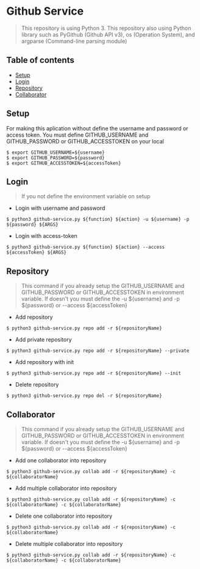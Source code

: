 # Github Service

> This repository is using Python 3. This repository also using Python library such as PyGithub (Github API v3), os (Operation System), and argparse (Command-line parsing module)

## Table of contents ##
- [Setup](#setup)
- [Login](#login)
- [Repository](#repository)
- [Collaborator](#collaborator)

## Setup
For making this aplication without define the username and password or access token. You must define GITHUB_USERNAME and GITHUB_PASSWORD or GITHUB_ACCESSTOKEN on your local

```
$ export GITHUB_USERNAME=${username}
$ export GITHUB_PASSWORD=${password}
$ export GITHUB_ACCESSTOKEN=${accessToken}
```

## Login
> If you not define the environment variable on setup

- Login with username and password
```
$ python3 github-service.py ${function} ${action} -u ${username} -p ${password} ${ARGS}
```

- Login with access-token
```
$ python3 github-service.py ${function} ${action} --access ${accessToken} ${ARGS}
```

## Repository
> This command if you already setup the GITHUB_USERNAME and GITHUB_PASSWORD or GITHUB_ACCESSTOKEN in environment variable. If doesn't you must define the -u ${username} and -p ${password} or --access ${accessToken}

- Add repository
```
$ python3 github-service.py repo add -r ${repositoryName}
```

- Add private repository
```
$ python3 github-service.py repo add -r ${repositoryName} --private
```

- Add repository with init
```
$ python3 github-service.py repo add -r ${repositoryName} --init
```

- Delete repository
```
$ python3 github-service.py repo del -r ${repositoryName}
```

## Collaborator
> This command if you already setup the GITHUB_USERNAME and GITHUB_PASSWORD or GITHUB_ACCESSTOKEN in environment variable. If doesn't you must define the -u ${username} and -p ${password} or --access ${accessToken}

- Add one collaborator into repository
```
$ python3 github-service.py collab add -r ${repositoryName} -c ${collaboratorName}
```

- Add multiple collaborator into repository
```
$ python3 github-service.py collab add -r ${repositoryName} -c ${collaboratorName} -c ${collaboratorName}
```

- Delete one collaborator into repository
```
$ python3 github-service.py collab add -r ${repositoryName} -c ${collaboratorName}
```

- Delete multiple collaborator into repository
```
$ python3 github-service.py collab add -r ${repositoryName} -c ${collaboratorName} -c ${collaboratorName}
```
